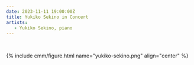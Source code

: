 ```yaml
---
date: 2023-11-11 19:00:00Z
title: Yukiko Sekino in Concert
artists: 
   - Yukiko Sekino, piano
---
```


<br/>

{% include cmm/figure.html name="yukiko-sekino.png" align="center" %}

